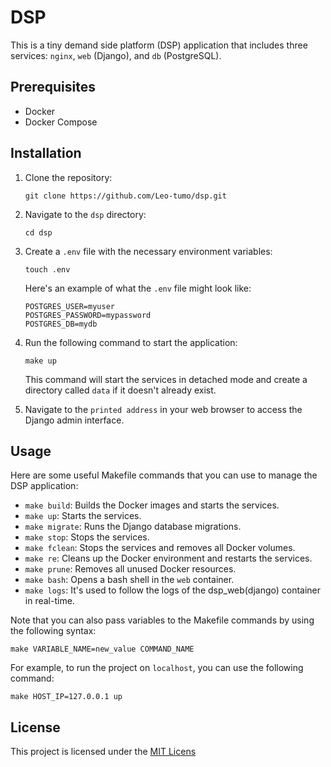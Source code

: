 # DSP

This is a tiny demand side platform (DSP) application that includes three services: `nginx`, `web` (Django), and `db` (PostgreSQL).

## Prerequisites

* Docker
* Docker Compose

## Installation

1. Clone the repository:

   ```
   git clone https://github.com/Leo-tumo/dsp.git
   ```
2. Navigate to the `dsp` directory:

   ```
   cd dsp
   ```
3. Create a `.env` file with the necessary environment variables:

   ```
   touch .env
   ```

   Here's an example of what the `.env` file might look like:

   ```
   POSTGRES_USER=myuser
   POSTGRES_PASSWORD=mypassword
   POSTGRES_DB=mydb
   ```
4. Run the following command to start the application:

   ```
   make up
   ```

   This command will start the services in detached mode and create a directory called `data` if it doesn't already exist.
5. Navigate to the `printed address` in your web browser to access the Django admin interface.

## Usage

Here are some useful Makefile commands that you can use to manage the DSP application:

* `make build`: Builds the Docker images and starts the services.
* `make up`: Starts the services.
* `make migrate`: Runs the Django database migrations.
* `make stop`: Stops the services.
* `make fclean`: Stops the services and removes all Docker volumes.
* `make re`: Cleans up the Docker environment and restarts the services.
* `make prune`: Removes all unused Docker resources.
* `make bash`: Opens a bash shell in the `web` container.
* `make logs`: It's used to follow the logs of the dsp_web(django) container in real-time.

Note that you can also pass variables to the Makefile commands by using the following syntax:

```
make VARIABLE_NAME=new_value COMMAND_NAME
```

For example, to run the project on `localhost`, you can use the following command:

```
make HOST_IP=127.0.0.1 up
```

## License

This project is licensed under the [MIT Licens](https://chat.openai.com/chat/LICENSE)
